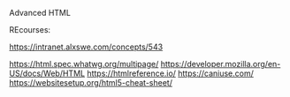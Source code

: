 Advanced HTML

REcourses:

https://intranet.alxswe.com/concepts/543

https://html.spec.whatwg.org/multipage/
https://developer.mozilla.org/en-US/docs/Web/HTML
https://htmlreference.io/
https://caniuse.com/
https://websitesetup.org/html5-cheat-sheet/
